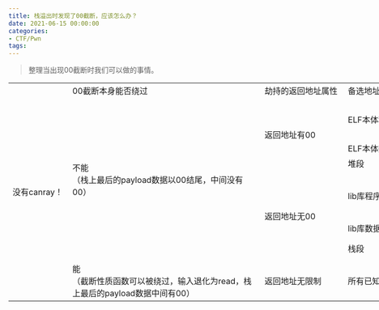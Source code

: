 ```yaml
---
title: 栈溢出时发现了00截断，应该怎么办？
date: 2021-06-15 00:00:00
categories:
- CTF/Pwn
tags: 
---
```


> 整理当出现00截断时我们可以做的事情。

<table border=0 cellpadding=0 cellspacing=0 width=2796 style='border-collapse:
 collapse;table-layout:fixed;width:2097pt'>
 <col width=105 style='mso-width-source:userset;mso-width-alt:3370;width:79pt'>
 <col width=391 style='mso-width-source:userset;mso-width-alt:12501;width:293pt'>
 <col width=160 style='mso-width-source:userset;mso-width-alt:5120;width:120pt'>
 <col width=119 style='mso-width-source:userset;mso-width-alt:3797;width:89pt'>
 <col width=208 style='mso-width-source:userset;mso-width-alt:6656;width:156pt'>
 <col width=167 style='mso-width-source:userset;mso-width-alt:5333;width:125pt'>
 <col width=149 style='mso-width-source:userset;mso-width-alt:4778;width:112pt'>
 <col width=180 style='mso-width-source:userset;mso-width-alt:5760;width:135pt'>
 <col width=868 style='mso-width-source:userset;mso-width-alt:27776;width:651pt'>
 <col width=449 style='mso-width-source:userset;mso-width-alt:14378;width:337pt'>
 <tr height=21 style='height:16.0pt'>
  <td rowspan=9 height=342 class=xl65 width=105 style='height:257.0pt;
  width:79pt'>没有<font class="font6">canray！</font></td>
  <td class=xl66 width=391 style='border-left:none;width:293pt'>00截断本身能否绕过</td>
  <td class=xl66 width=160 style='border-left:none;width:120pt'>劫持的返回地址属性</td>
  <td class=xl66 width=119 style='border-left:none;width:89pt'>备选地址</td>
  <td class=xl66 width=208 style='border-left:none;width:156pt'>地址已知条件</td>
  <td class=xl66 width=167 style='border-left:none;width:125pt'>执行类型</td>
  <td colspan=2 class=xl66 width=329 style='border-left:none;width:247pt'>精准地址利用方法</td>
  <td class=xl66 width=868 style='border-left:none;width:651pt'>精准地址利用例子</td>
  <td class=xl67 width=449 style='border-left:none;width:337pt'>模糊地址利用方法</td>
 </tr>
 <tr height=23 style='mso-height-source:userset;height:17.0pt'>
  <td rowspan=7 height=246 class=xl68 width=391 style='height:185.0pt;
  border-top:none;width:293pt'>不能<br>
    （栈上最后的payload数据以00结尾，中间没有00）</td>
  <td rowspan=4 class=xl66 style='border-top:none'>返回地址有00</td>
  <td rowspan=2 class=xl66 style='border-top:none'>ELF本体程序段</td>
  <td rowspan=2 class=xl66 style='border-top:none'>程序没开PIE、泄露</td>
  <td rowspan=2 class=xl66 style='border-top:none'>gadget</td>
  <td rowspan=2 class=xl66 style='border-top:none'>rop（仅一次）</td>
  <td class=xl66 style='border-top:none;border-left:none'>栈迁移</td>
  <td class=xl66 style='border-top:none;border-left:none'>PSV-2020-0211-Netgear-R8300-UPnP栈溢出漏洞分析：https://www.anquanke.com/post/id/217606</td>
  <td class=xl67 style='border-top:none;border-left:none'>无</td>
 </tr>
 <tr height=48 style='mso-height-source:userset;height:36.0pt'>
  <td height=48 class=xl66 style='height:36.0pt;border-top:none;border-left:
  none'>可控参数寄存器+system</td>
  <td class=xl68 width=868 style='border-top:none;border-left:none;width:651pt'>西湖论剑babyboa：https://xuanxuanblingbling.github.io/iot/2020/11/17/iot/<br>
    cisco rv110w
  第二个解法：https://github.com/firmianay/IoT-vulhub/tree/master/Cisco/CVE-2020-3331</td>
  <td class=xl67 style='border-top:none;border-left:none'>无</td>
 </tr>
 <tr height=21 style='height:16.0pt'>
  <td height=21 class=xl66 style='height:16.0pt;border-top:none;border-left:
  none'>ELF本体数据段</td>
  <td class=xl66 style='border-top:none;border-left:none'>程序没开PIE、泄露</td>
  <td class=xl66 style='border-top:none;border-left:none'>shellcode（NX关）</td>
  <td colspan=2 class=xl66 style='border-left:none'>ret2shellcode</td>
  <td class=xl66 style='border-top:none;border-left:none'>　</td>
  <td class=xl67 style='border-top:none;border-left:none'>无</td>
 </tr>
 <tr height=21 style='height:16.0pt'>
  <td height=21 class=xl66 style='height:16.0pt;border-top:none;border-left:
  none'>堆段</td>
  <td class=xl66 style='border-top:none;border-left:none'>堆随机化没开、泄露</td>
  <td class=xl66 style='border-top:none;border-left:none'>shellcode（NX关）</td>
  <td colspan=2 class=xl66 style='border-left:none'>ret2shellcode</td>
  <td class=xl66 style='border-top:none;border-left:none'>totolink栈溢出</td>
  <td class=xl67 style='border-top:none;border-left:none'>堆喷【n*（滑板+shellcode）】+ret2shellcode</td>
 </tr>
 <tr height=91 style='height:68.0pt'>
  <td rowspan=3 height=133 class=xl66 style='height:100.0pt;border-top:none'>返回地址无00</td>
  <td class=xl66 style='border-top:none;border-left:none'>lib库程序段</td>
  <td class=xl66 style='border-top:none;border-left:none'>库随机化没开、泄露</td>
  <td class=xl66 style='border-top:none;border-left:none'>gadget</td>
  <td colspan=2 class=xl66 style='border-left:none'>rop多次</td>
  <td class=xl68 width=868 style='border-top:none;border-left:none;width:651pt'>cisco
  rv110w
  第一个解法：https://xuanxuanblingbling.github.io/iot/2020/10/26/rv110w/<br>
    cisco rv130w rop:<span style='mso-spacerun:yes'>   
  </span>https://xuanxuanblingbling.github.io/ctf/pwn/2021/01/09/rop/<br>
    D-Link DIR-645路由器栈溢出漏洞分析：https://bbs.pediy.com/thread-259274.htm<br>
    DIR815缓冲区溢出漏洞再分析：https://www.anquanke.com/post/id/206626#h2-14</td>
  <td class=xl67 style='border-top:none;border-left:none'>无</td>
 </tr>
 <tr height=21 style='height:16.0pt'>
  <td height=21 class=xl66 style='height:16.0pt;border-top:none;border-left:
  none'>lib库数据段</td>
  <td class=xl66 style='border-top:none;border-left:none'>库随机化没开、泄露</td>
  <td class=xl66 style='border-top:none;border-left:none'>shellcode（NX关）</td>
  <td colspan=2 class=xl66 style='border-left:none'>ret2shellcode</td>
  <td class=xl66 style='border-top:none;border-left:none'>　</td>
  <td class=xl67 style='border-top:none;border-left:none'>无</td>
 </tr>
 <tr height=21 style='height:16.0pt'>
  <td height=21 class=xl66 style='height:16.0pt;border-top:none;border-left:
  none'>栈段</td>
  <td class=xl66 style='border-top:none;border-left:none'>栈随机化化没开、泄露</td>
  <td class=xl66 style='border-top:none;border-left:none'>shellcode（NX关）</td>
  <td colspan=2 class=xl66 style='border-left:none'>ret2shellcode</td>
  <td class=xl66 style='border-top:none;border-left:none'>hws2021入营：PPPPPPC：https://xuanxuanblingbling.github.io/ctf/pwn/2021/02/01/hws/</td>
  <td class=xl67 style='border-top:none;border-left:none'>栈喷（疯狂溢出【n*（滑板+shellcode）】）+ret2shellcode</td>
 </tr>
 <tr height=75 style='mso-height-source:userset;height:56.0pt'>
  <td height=75 class=xl68 width=391 style='height:56.0pt;border-top:none;
  border-left:none;width:293pt'>能<br>
    （截断性质函数可以被绕过，输入退化为read，栈上最后的payload数据中间有00）</td>
  <td class=xl66 style='border-top:none;border-left:none'>返回地址无限制</td>
  <td class=xl66 style='border-top:none;border-left:none'>所有已知地址</td>
  <td class=xl66 style='border-top:none;border-left:none'>看目标情况</td>
  <td class=xl66 style='border-top:none;border-left:none'>gadget shellcode均可</td>
  <td colspan=2 class=xl66 style='border-left:none'>gadget shellcode均可</td>
  <td class=xl68 width=868 style='border-top:none;border-left:none;width:651pt'>hitctf2020
  suprecgi：https://xuanxuanblingbling.github.io/ctf/pwn/2020/12/09/hitctfpwn/<br>
    cisco rv110w 第三个解法：maybe<br>
    defcon 2021：armpwn：url编码绕过00</td>
  <td class=xl67 style='border-top:none;border-left:none'>喷</td>
 </tr>
</table>